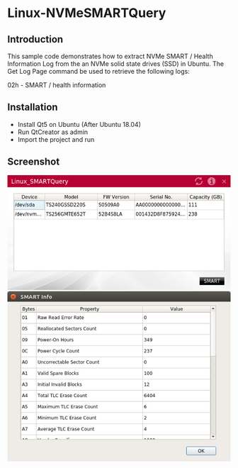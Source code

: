 # Linux-NVMeSMARTQuery

Introduction
-------------------------
This sample code demonstrates how to extract NVMe SMART / Health Information Log from the an NVMe solid state drives (SSD) in Ubuntu.
The Get Log Page command be used to retrieve the following logs:

02h - SMART / health information

Installation
-------------------------
- Install Qt5 on Ubuntu (After Ubuntu 18.04)
- Run QtCreator as admin
- Import the project and run 

Screenshot
-------------------------
![Main](https://github.com/transcend-information/Linux-NVMeSMARTQuery/blob/master/main.png)
![SMART](https://github.com/transcend-information/Linux-NVMeSMARTQuery/blob/master/smartinfo.png)

